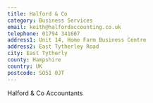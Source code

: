 ```yaml
---
title: Halford & Co
category: Business Services
email: keith@halfordaccounting.co.uk
telephone: 01794 341607
address1: Unit 14, Home Farm Business Centre
address2: East Tytherley Road
city: East Tytherly
county: Hampshire
country: UK
postcode: SO51 0JT
---
```

Halford & Co Accountants
